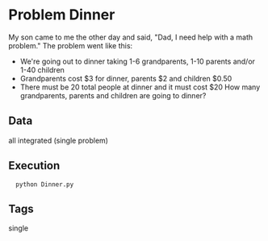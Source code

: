 # Problem Dinner

My son came to me the other day and said, "Dad, I need help with a math problem."
The problem went like this:
 - We're going out to dinner taking 1-6 grandparents, 1-10 parents and/or 1-40 children
 - Grandparents cost $3 for dinner, parents $2 and children $0.50
 - There must be 20 total people at dinner and it must cost $20
How many grandparents, parents and children are going to dinner?

## Data
  all integrated (single problem)

## Execution
```
  python Dinner.py
```

## Tags
  single

